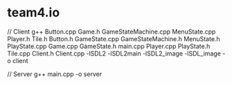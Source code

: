 # team4.io

// Client
g++ Button.cpp Game.h GameStateMachine.cpp MenuState.cpp Player.h Tile.h Button.h GameState.cpp GameStateMachine.h MenuState.h PlayState.cpp Game.cpp GameState.h main.cpp Player.cpp PlayState.h Tile.cpp Client.h Client.cpp -lSDL2 -lSDL2main -lSDL2_image -lSDL_image -o client

// Server
g++ main.cpp -o server
